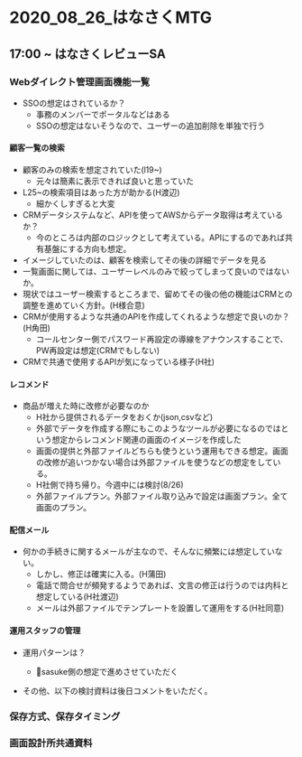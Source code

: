 # 2020_08_26_はなさくMTG

## 17:00 ~ はなさくレビューSA

### Webダイレクト管理画面機能一覧
- SSOの想定はされているか？
  - 事務のメンバーでポータルなどはある
  - SSOの想定はないそうなので、ユーザーの追加削除を単独で行う
#### 顧客一覧の検索
- 顧客のみの検索を想定されていた(l19~)
  - 元々は簡素に表示できれば良いと思っていた
- L25~の検索項目はあった方が助かる(H渡辺)
  - 細かくしすぎると大変
- CRMデータシステムなど、APIを使ってAWSからデータ取得は考えているか？
  - 今のところは内部のロジックとして考えている。APIにするのであれば共有基盤にする方向も想定。
- イメージしていたのは、顧客を検索してその後の詳細でデータを見る
- 一覧画面に関しては、ユーザーレベルのみで絞ってしまって良いのではないか。
- 現状ではユーザー検索するところまで、留めてその後の他の機能はCRMとの調整を進めていく方針。(H様合意)
- CRMが使用するような共通のAPIを作成してくれるような想定で良いのか？(H角田)
  - コールセンター側でパスワード再設定の導線をアナウンスすることで、PW再設定は想定(CRMでもしない)
- CRMで共通で使用するAPIが気になっている様子(H社)
#### レコメンド
- 商品が増えた時に改修が必要なのか
  - H社から提供されるデータをおくか(json,csvなど)
  - 外部でデータを作成する際にもこのようなツールが必要になるのではという想定からレコメンド関連の画面のイメージを作成した
  - 画面の提供と外部ファイルどちらも使うという運用もできる想定。画面の改修が追いつかない場合は外部ファイルを使うなどの想定をしている。
  - H社側で持ち帰り。今週中には検討(8/26)
  - 外部ファイルプラン。外部ファイル取り込みで設定は画面プラン。全て画面のプラン。
#### 配信メール
- 何かの手続きに関するメールが主なので、そんなに頻繁には想定していない。
  - しかし、修正は確実に入る。(H蒲田)
  - 電話で問合せが頻発するようであれば、文言の修正は行うのでは内科と想定している(H社渡辺)
  - メールは外部ファイルでテンプレートを設置して運用をする(H社同意)
#### 運用スタッフの管理
- 運用パターンは？
  - sasuke側の想定で進めさせていただく

- その他、以下の検討資料は後日コメントをいただく。


### 保存方式、保存タイミング

### 画面設計所共通資料
